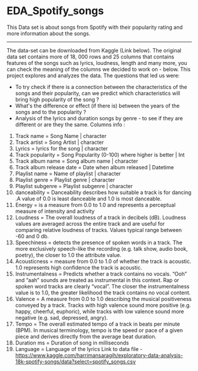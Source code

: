 # EDA_Spotify_songs
This Data set is about songs from Spotify with their popularity rating and more information about the songs.
________________________________________
The data-set can be downloaded from Kaggle (Link below). The original data set contains more of 18, 000 rows and 25 columns that contains features of the songs such as lyrics, loudness, length and many more, you can check the meaning of the columns we decided to work on - below. This project explores and analyzes the data. The questions that led us were:
* To try check if there is a connection between the characteristics of the songs and their popularity, can we predict which characteristics will bring high popularity of the song ?
* What's the difference or effect (if there is) between the years of the songs and to the popularity ?
* Analysis of the lyrics and duration songs by genre - to see if they are different or are they the same.
Columns info :
1.	Track name = Song Name | character
2.	Track artist = Song Artist | character
3.	Lyrics = lyrics for the song | character
4.	Track popularity = Song Popularity (0-100) where higher is better | Int
5.	Track album name = Song album name | character
6.	Track album release date = Date when album released | Datetime
7.	Playlist name = Name of playlist | character
8.	Playlist genre = Playlist genre | character
9.	Playlist subgenre = Playlist subgenre | character
10.	danceability = Danceability describes how suitable a track is for dancing .A value of 0.0 is least danceable and 1.0 is most danceable.
11.	Energy = is a measure from 0.0 to 1.0 and represents a perceptual measure of intensity and activity
12.	Loudness = The overall loudness of a track in decibels (dB). Loudness values are averaged across the entire track and are useful for comparing relative loudness of tracks. Values typical range between -60 and 0 db.
13.	Speechiness = detects the presence of spoken words in a track. The more exclusively speech-like the recording (e.g. talk show, audio book, poetry), the closer to 1.0 the attribute value.
14.	Acousticness = measure from 0.0 to 1.0 of whether the track is acoustic. 1.0 represents high confidence the track is acoustic.
15.	Instrumentalness = Predicts whether a track contains no vocals. “Ooh” and “aah” sounds are treated as instrumental in this context. Rap or spoken word tracks are clearly “vocal”. The closer the instrumentalness value is to 1.0, the greater likelihood the track contains no vocal content.
16.	Valence = A measure from 0.0 to 1.0 describing the musical positiveness conveyed by a track. Tracks with high valence sound more positive (e.g. happy, cheerful, euphoric), while tracks with low valence sound more negative (e.g. sad, depressed, angry).
17.	Tempo = The overall estimated tempo of a track in beats per minute (BPM). In musical terminology, tempo is the speed or pace of a given piece and derives directly from the average beat duration.
18.	Duration ms = Duration of song in milliseconds
19.	Language = Language of the lyrics
Link to data file - https://www.kaggle.com/harrimansaragih/exploratory-data-analysis-18k-spotify-songs/data?select=spotify_songs.csv

